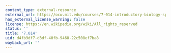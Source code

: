 ```yaml
---
content_type: external-resource
external_url: https://ocw.mit.edu/courses/7-014-introductory-biology-spring-2005/
has_external_license_warning: false
license: https://en.wikipedia.org/wiki/All_rights_reserved
status: ''
title: '7.014'
uid: d4fb9df7-d3df-40fb-9468-22c508ef7ba8
wayback_url: ''
---
```

